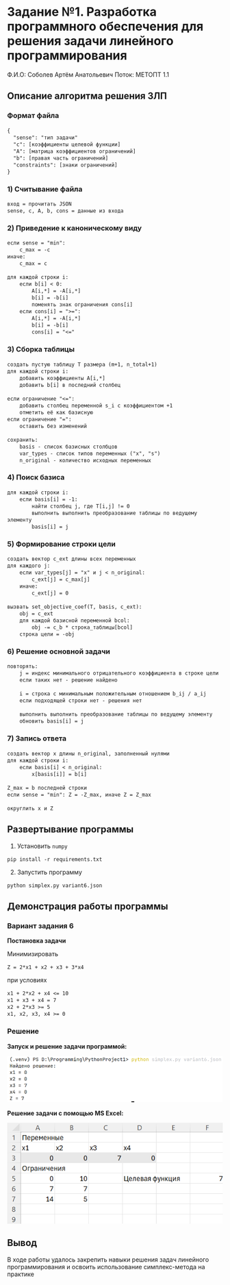 # Задание №1. Разработка программного обеспечения для решения задачи линейного программирования

Ф.И.О: Соболев Артём Анатольевич
Поток: МЕТОПТ 1.1

## Описание алгоритма решения ЗЛП

### Формат файла

```
{
  "sense": "тип задачи"
  "c": [коэффициенты целевой функции]
  "A": [матрица коэффициентов ограничений]
  "b": [правая часть ограничений]
  "constraints": [знаки ограничений]
}
```

### 1) Считывание файла

```
вход = прочитать JSON
sense, c, A, b, cons = данные из входа
```

### 2) Приведение к каноническому виду

```
если sense = "min":
    c_max = -c
иначе:
    c_max = c

для каждой строки i:
    если b[i] < 0:
        A[i,*] = -A[i,*]
        b[i] = -b[i]
        поменять знак ограничения cons[i]
    если cons[i] = ">=":
        A[i,*] = -A[i,*]
        b[i] = -b[i]
        cons[i] = "<="
```

### 3) Сборка таблицы

```
создать пустую таблицу T размера (m+1, n_total+1)
для каждой строки i:
    добавить коэффициенты A[i,*]
    добавить b[i] в последний столбец

если ограничение "<=":
    добавить столбец переменной s_i с коэффициентом +1
    отметить её как базисную
если ограничение "=":
    оставить без изменений

сохранить:
    basis - список базисных столбцов
    var_types - список типов переменных ("x", "s")
    n_original - количество исходных переменных
```

### 4) Поиск базиса 

```
для каждой строки i:
    если basis[i] = -1:
        найти столбец j, где T[i,j] != 0
        выполнить выполнить преобразование таблицы по ведущему элементу
        basis[i] = j
```

### 5) Формирование строки цели

```
создать вектор c_ext длины всех переменных
для каждого j:
    если var_types[j] = "x" и j < n_original:
        c_ext[j] = c_max[j]
    иначе:
        c_ext[j] = 0

вызвать set_objective_coef(T, basis, c_ext):
    obj = c_ext
    для каждой базисной переменной bcol:
        obj -= c_b * строка_таблицы[bcol]
    строка цели = -obj
```

### 6) Решение основной задачи

```
повторять:
    j = индекс минимального отрицательного коэффициента в строке цели
    если таких нет - решение найдено

    i = строка с минимальным положительным отношением b_ij / a_ij
    если подходящей строки нет - решения нет

    выполнить выполнить преобразование таблицы по ведущему элементу
    обновить basis[i] = j
```

### 7) Запись ответа

```
создать вектор x длины n_original, заполненный нулями
для каждой строки i:
    если basis[i] < n_original:
        x[basis[i]] = b[i]

Z_max = b последней строки
если sense = "min": Z = -Z_max, иначе Z = Z_max

округлить x и Z
```

## Развертывание  программы

1) Установить `numpy`

```
pip install -r requirements.txt
```

2) Запустить программу

```
python simplex.py variant6.json
```

## Демонстрация работы программы

### Вариант задания 6

**Постановка задачи**

Минимизировать  
```
Z = 2*x1 + x2 + x3 + 3*x4
```

при условиях  
```
x1 + 2*x2 + x4 <= 10
x1 + x3 + x4 = 7
x2 + 2*x3 >= 5
x1, x2, x3, x4 >= 0
```

### Решение

**Запуск и решение задачи программой:**

![Решение задачи](static/solve_python.png)

**Решение задачи с помощью MS Excel:**

![Решение задачи](static/solve_excel.png)

## Вывод

В ходе работы удалось закрепить навыки решения задач линейного программирования и освоить использование симплекс-метода на практике
